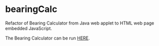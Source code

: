 # bearingCalc
Refactor of Bearing Calculator from Java web applet to HTML web page embedded JavaScript.

The Bearing Calculator can be run [HERE](https://gedeschaines.github.io/bearingCalc/bearingCalc.html).